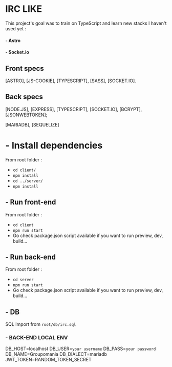 # IRC LIKE

This project's goal was to train on TypeScript and learn new stacks I haven't used yet :

#### - Astro

#### - Socket.io

## Front specs

[ASTRO], [JS-COOKIE], [TYPESCRIPT], [SASS], [SOCKET.IO].

## Back specs

[NODE.JS], [EXPRESS], [TYPESCRIPT], [SOCKET.IO], [BCRYPT], [JSONWEBTOKEN];

[MARIADB], [SEQUELIZE]

# - Install dependencies

From root folder :

- `cd client/`
- `npm install`
- `cd ../server/`
- `npm install`

## - Run front-end

From root folder :

- `cd client`
- `npm run start`
- Go check package.json script available if you want to run preview, dev, build...

## - Run back-end

From root folder :

- `cd server`
- `npm run start`
- Go check package.json script available if you want to run preview, dev, build...

## - DB

SQL Import from `root/db/irc.sql`

### - BACK-END LOCAL ENV

DB_HOST=localhost
DB_USER=`your username`
DB_PASS=`your password`
DB_NAME=Groupomania
DB_DIALECT=mariadb
JWT_TOKEN=RANDOM_TOKEN_SECRET
